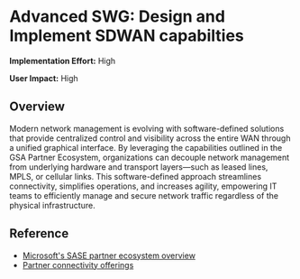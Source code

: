 ﻿# Advanced SWG: Design and Implement SDWAN capabilties

**Implementation Effort:** High 

**User Impact:** High 
 
## Overview
Modern network management is evolving with software-defined solutions that provide centralized control and visibility across the entire WAN through a unified graphical interface. By leveraging the capabilities outlined in the GSA Partner Ecosystem, organizations can decouple network management from underlying hardware and transport layers—such as leased lines, MPLS, or cellular links. This software-defined approach streamlines connectivity, simplifies operations, and increases agility, empowering IT teams to efficiently manage and secure network traffic regardless of the physical infrastructure.

## Reference

- [Microsoft's SASE partner ecosystem overview](aka.ms/gsa-partner-ecosystems)
- [Partner connectivity offerings](https://learn.microsoft.com/en-us/entra/global-secure-access/partner-ecosystems-overview#partner-connectivity-offerings)
